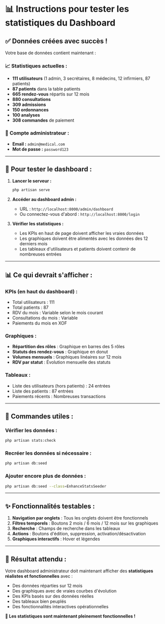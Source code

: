 # 📊 Instructions pour tester les statistiques du Dashboard

## ✅ Données créées avec succès !

Votre base de données contient maintenant :

### 📈 **Statistiques actuelles :**
- **111 utilisateurs** (1 admin, 3 secrétaires, 8 médecins, 12 infirmiers, 87 patients)
- **87 patients** dans la table patients
- **665 rendez-vous** répartis sur 12 mois
- **880 consultations** 
- **309 admissions**
- **150 ordonnances**
- **100 analyses**
- **308 commandes** de paiement

### 🔐 **Compte administrateur :**
- **Email :** `admin@medical.com`
- **Mot de passe :** `password123`

---

## 🚀 **Pour tester le dashboard :**

1. **Lancer le serveur :**
   ```bash
   php artisan serve
   ```

2. **Accéder au dashboard admin :**
   - URL : `http://localhost:8000/admin/dashboard`
   - Ou connectez-vous d'abord : `http://localhost:8000/login`

3. **Vérifier les statistiques :**
   - Les KPIs en haut de page doivent afficher les vraies données
   - Les graphiques doivent être alimentés avec les données des 12 derniers mois
   - Les tableaux d'utilisateurs et patients doivent contenir de nombreuses entrées

---

## 📊 **Ce qui devrait s'afficher :**

### **KPIs (en haut du dashboard) :**
- Total utilisateurs : 111
- Total patients : 87
- RDV du mois : Variable selon le mois courant
- Consultations du mois : Variable
- Paiements du mois en XOF

### **Graphiques :**
- **Répartition des rôles** : Graphique en barres des 5 rôles
- **Statuts des rendez-vous** : Graphique en donut
- **Volumes mensuels** : Graphiques linéaires sur 12 mois
- **RDV par statut** : Évolution mensuelle des statuts

### **Tableaux :**
- Liste des utilisateurs (hors patients) : 24 entrées
- Liste des patients : 87 entrées
- Paiements récents : Nombreuses transactions

---

## 🔧 **Commandes utiles :**

### Vérifier les données :
```bash
php artisan stats:check
```

### Recréer les données si nécessaire :
```bash
php artisan db:seed
```

### Ajouter encore plus de données :
```bash
php artisan db:seed --class=EnhanceStatsSeeder
```

---

## ✨ **Fonctionnalités testables :**

1. **Navigation par onglets** : Tous les onglets doivent être fonctionnels
2. **Filtres temporels** : Boutons 2 mois / 6 mois / 12 mois sur les graphiques
3. **Recherche** : Champs de recherche dans les tableaux
4. **Actions** : Boutons d'édition, suppression, activation/désactivation
5. **Graphiques interactifs** : Hover et légendes

---

## 🎯 **Résultat attendu :**

Votre dashboard administrateur doit maintenant afficher des **statistiques réalistes et fonctionnelles** avec :
- Des données réparties sur 12 mois
- Des graphiques avec de vraies courbes d'évolution
- Des KPIs basés sur des données réelles
- Des tableaux bien peuplés
- Des fonctionnalités interactives opérationnelles

**🎉 Les statistiques sont maintenant pleinement fonctionnelles !**